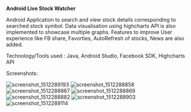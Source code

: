 **Android Live Stock Watcher**

Android Application to search and view stock details corresponding to searched stock symbol. Data visualisation using highcharts API is also implemented to showcase multiple graphs. Features to improve User experience like FB share, Favorties, AutoRefresh of stocks, News  are also added.

Technology/Tools used : Java, Android Studio, Facebook SDK, Highcharts API

Screenshots: 

![screenshot_1512289193](https://user-images.githubusercontent.com/32806163/33523636-c8ad1cf0-d7c0-11e7-9e15-7a17b735bbc0.jpg)
![screenshot_1512288858](https://user-images.githubusercontent.com/32806163/33523638-d0552600-d7c0-11e7-96c4-8aeb76997f97.jpg)
![screenshot_1512288867](https://user-images.githubusercontent.com/32806163/33523639-d06b62c6-d7c0-11e7-9b7a-412ebedb2711.jpg)
![screenshot_1512288869](https://user-images.githubusercontent.com/32806163/33523640-d08357a0-d7c0-11e7-8f90-ce08b5b87ae1.jpg)
![screenshot_1512288882](https://user-images.githubusercontent.com/32806163/33523641-d09acf16-d7c0-11e7-9ef9-4ed6456dc302.jpg)
![screenshot_1512288903](https://user-images.githubusercontent.com/32806163/33523642-d0b65088-d7c0-11e7-89f9-3b7cf83c7821.jpg)
![screenshot_1512289114](https://user-images.githubusercontent.com/32806163/33523643-d0cdea40-d7c0-11e7-8e4e-34bf3ec6b9aa.jpg)
